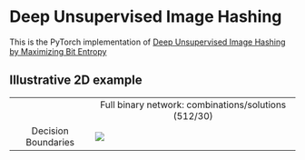 # Deep Unsupervised Image Hashing

This is the PyTorch implementation of [Deep Unsupervised Image Hashing by Maximizing Bit Entropy]()


## Illustrative 2D example
<table border=0 >
	<tbody>
    <tr>
			<td>  </td>
			<td align="center"> Full binary network:  combinations/solutions (512/30) </td>
		</tr>
		<tr>
			<td width="19%" align="center"> Decision Boundaries </td>
			<td width="50%" > <img src="https://raw.githubusercontent.com/liyunqianggyn/Deep-Unsupervised-Image-Hashing-by-Maximizing-Bit-Entropy/master/bi_half layer.png"> </td>
		</tr>
	</tbody>
</table>



